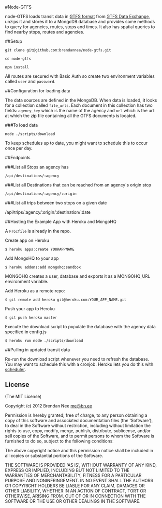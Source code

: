 #Node-GTFS

node-GTFS loads transit data in [GTFS format](https://developers.google.com/transit/) from [GTFS Data Exchange](http://www.gtfs-data-exchange.com/), unzips it and stores it to a MongoDB database and provides some methods to query for agencies, routes, stops and times.  It also has spatial queries to find nearby stops, routes and agencies.

##Setup

`git clone git@github.com:brendannee/node-gtfs.git`

`cd node-gtfs`

`npm install`

All routes are secured with Basic Auth so create two environment variables called `user` and `password`.

##Configuration for loading data

The data sources are defined in the MongoDB. When data is loaded, it looks for a collection called `file_urls`. Each document in this collection has two fields: `agency_key` which is the name of the agency and `url` which is the url at which the zip file containing all the GTFS documents is located.

###To load data

    node ./scripts/download

To keep schedules up to date, you might want to schedule this to occur once per day.

##Endpoints

###List all Stops an agency has

    /api/destinations/:agency

###List all Destinations that can be reached from an agency's origin stop

    /api/destinations/:agency/:origin

###List all trips between two stops on a given date

   /api/trips/:agency/:origin/:destination/:date

##Hosting the Example App with Heroku and MongoHQ

A `Procfile` is already in the repo.

Create app on Heroku

    $ heroku apps:create YOURAPPNAME

Add MongoHQ to your app

    $ heroku addons:add mongohq:sandbox

MONGOHQ creates a user, database and exports it as a MONGOHQ_URL environment variable.

Add Heroku as a remote repo:

    $ git remote add heroku git@heroku.com:YOUR_APP_NAME.git

Push your app to Heroku

    $ git push heroku master

Execute the download script to populate the database with the agency data specified in config.js

    $ heroku run node ./scripts/download


##Pulling in updated transit data

Re-run the download script whenever you need to refresh the database. You may want to schedule this with a cronjob.  Heroku lets you do this with [scheduler](https://devcenter.heroku.com/articles/scheduler).

## License

(The MIT License)

Copyright (c) 2012 Brendan Nee <me@bn.ee>

Permission is hereby granted, free of charge, to any person obtaining a copy of this software and associated documentation files (the 'Software'), to deal in the Software without restriction, including without limitation the rights to use, copy, modify, merge, publish, distribute, sublicense, and/or sell copies of the Software, and to permit persons to whom the Software is furnished to do so, subject to the following conditions:

The above copyright notice and this permission notice shall be included in all copies or substantial portions of the Software.

THE SOFTWARE IS PROVIDED 'AS IS', WITHOUT WARRANTY OF ANY KIND, EXPRESS OR IMPLIED, INCLUDING BUT NOT LIMITED TO THE WARRANTIES OF MERCHANTABILITY, FITNESS FOR A PARTICULAR PURPOSE AND NONINFRINGEMENT. IN NO EVENT SHALL THE AUTHORS OR COPYRIGHT HOLDERS BE LIABLE FOR ANY CLAIM, DAMAGES OR OTHER LIABILITY, WHETHER IN AN ACTION OF CONTRACT, TORT OR OTHERWISE, ARISING FROM, OUT OF OR IN CONNECTION WITH THE SOFTWARE OR THE USE OR OTHER DEALINGS IN THE SOFTWARE.
